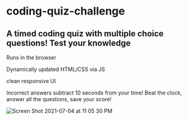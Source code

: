 # coding-quiz-challenge

## A timed coding quiz with multiple choice questions! Test your knowledge  

Runs in the browser

Dynamically updated HTML/CSS via JS 

clean responsive UI 

Incorrect answers subtract 10 seconds from your time! Beat the clock, answer all the questions, save your score! 

![Screen Shot 2021-07-04 at 11 05 30 PM](https://user-images.githubusercontent.com/77305787/124413493-c0e62e00-dd1e-11eb-9580-1819e40b0727.png)